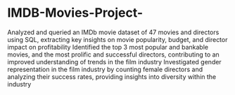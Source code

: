 # IMDB-Movies-Project-
Analyzed and queried an IMDb movie dataset of 47 movies and 
directors using SQL, extracting key insights on movie popularity, 
budget, and director impact on profitability
 Identified the top 3 most popular and bankable movies, and the most 
prolific and successful directors, contributing to an improved 
understanding of trends in the film industry
 Investigated gender representation in the film industry by counting 
female directors and analyzing their success rates, providing insights 
into diversity within the industry

